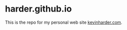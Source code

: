 # harder.github.io

This is the repo for my personal web site [kevinharder.com](https://kevinharder.com).
